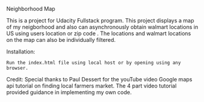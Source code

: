Neighborhood Map

This is a project for Udacity Fullstack program. This project displays a map of my neigborhood and also can asynchronously obtain walmart locations in US using users location or zip code . The locations and walmart locations on the map can also be individually filtered.


Installation:

	Run the index.html file using local host or by opening using any browser.

Credit:
	Special thanks to Paul Dessert for the youTube video Google maps api tutorial on finding local farmers market. The 4 part video tutorial provided guidance in implementing my own code.


